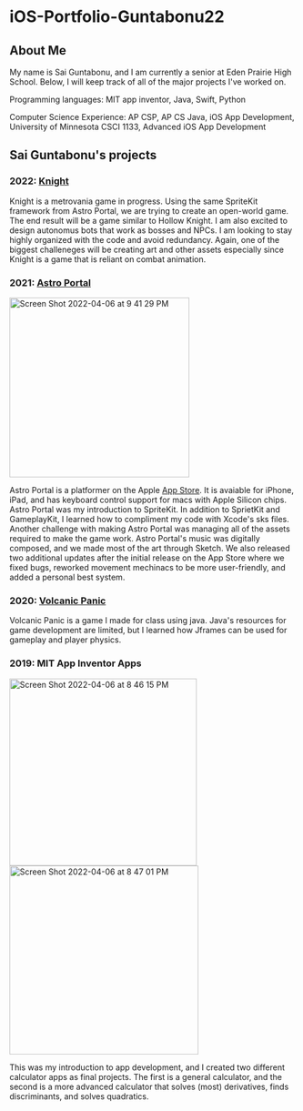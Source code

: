 # iOS-Portfolio-Guntabonu22
## About Me
My name is Sai Guntabonu, and I am currently a senior at Eden Prairie High School. Below, I will keep track of all of the major projects I've worked on. 

Programming languages:
MIT app inventor, Java, Swift, Python

Computer Science Experience:
AP CSP, AP CS Java, iOS App Development, University of Minnesota CSCI 1133, Advanced iOS App Development

## Sai Guntabonu's projects

### 2022: [Knight](https://github.com/EPHS-iOS/knight.git)

Knight is a metrovania game in progress. Using the same SpriteKit framework from Astro Portal, we are trying to create an open-world game. The end result will be a game similar to Hollow Knight. I am also excited to design autonomus bots that work as bosses and NPCs. I am looking to stay highly organized with the code and avoid redundancy. Again, one of the biggest challeneges will be creating art and other assets especially since Knight is a game that is reliant on combat animation. 

### 2021: [Astro Portal](https://github.com/EPHS-iOS/Astro-Portal.git) 

<img width="316" alt="Screen Shot 2022-04-06 at 9 41 29 PM" src="https://user-images.githubusercontent.com/59212272/162109635-6f534f59-cd96-42fc-83a7-aaa0e5e636f7.png">

Astro Portal is a platformer on the Apple [App Store](https://apps.apple.com/sr/app/astro-portal/id1558706324). It is avaiable for iPhone, iPad, and has keyboard control support for macs with Apple Silicon chips. Astro Portal was my introduction to SpriteKit. In addition to SprietKit and GameplayKit, I learned how to compliment my code with Xcode's sks files. Another challenge with making Astro Portal was managing all of the assets required to make the game work. Astro Portal's music was digitally composed, and we made most of the art through Sketch. We also released two additional updates after the initial release on the App Store where we fixed bugs, reworked movement mechinacs to be more user-friendly, and added a personal best system. 

### 2020: [Volcanic Panic](https://github.com/EPHS-Java-2020/final-post-ap-project-2020-team-idk-name)

Volcanic Panic is a game I made for class using java. Java's resources for game development are limited, but I learned how Jframes can be used for gameplay and player physics.

### 2019: MIT App Inventor Apps 

<img width="329" alt="Screen Shot 2022-04-06 at 8 46 15 PM" src="https://user-images.githubusercontent.com/59212272/162103764-63921ce5-7173-4e8a-b022-6b24341b77cc.png">
<img width="332" alt="Screen Shot 2022-04-06 at 8 47 01 PM" src="https://user-images.githubusercontent.com/59212272/162103837-2aa62fb2-bea9-41c3-bbbe-d061ad9747a5.png">

This was my introduction to app development, and I created two different calculator apps as final projects. The first is a general calculator, and the second is a more advanced calculator that solves (most) derivatives, finds discriminants, and solves quadratics. 


